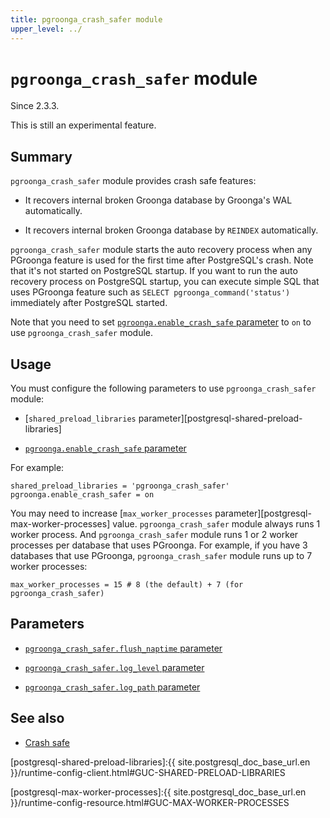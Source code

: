 ```yaml
---
title: pgroonga_crash_safer module
upper_level: ../
---
```


# `pgroonga_crash_safer` module

Since 2.3.3.

This is still an experimental feature.

## Summary

`pgroonga_crash_safer` module provides crash safe features:

  * It recovers internal broken Groonga database by Groonga's WAL automatically.

  * It recovers internal broken Groonga database by `REINDEX` automatically.

`pgroonga_crash_safer` module starts the auto recovery process when any PGroonga feature is used for the first time after PostgreSQL's crash. Note that it's not started on PostgreSQL startup. If you want to run the auto recovery process on PostgreSQL startup, you can execute simple SQL that uses PGroonga feature such as `SELECT pgroonga_command('status')` immediately after PostgreSQL started.

Note that you need to set [`pgroonga.enable_crash_safe` parameter][enable-crash-safe] to `on` to use `pgroonga_crash_safer` module.

## Usage

You must configure the following parameters to use `pgroonga_crash_safer` module:

  * [`shared_preload_libraries` parameter][postgresql-shared-preload-libraries]

  * [`pgroonga.enable_crash_safe` parameter][enable-crash-safe]

For example:

```text
shared_preload_libraries = 'pgroonga_crash_safer'
pgroonga.enable_crash_safer = on
```

You may need to increase [`max_worker_processes` parameter][postgresql-max-worker-processes] value. `pgroonga_crash_safer` module always runs 1 worker process. And `pgroonga_crash_safer` module runs 1 or 2 worker processes per database that uses PGroonga. For example, if you have 3 databases that use PGroonga, `pgroonga_crash_safer` module runs up to 7 worker processes:

```text
max_worker_processes = 15 # 8 (the default) + 7 (for pgroonga_crash_safer)
```

## Parameters

  * [`pgroonga_crash_safer.flush_naptime` parameter][pgroonga-crash-safer-flush-naptime]

  * [`pgroonga_crash_safer.log_level` parameter][pgroonga-crash-safer-log-level]

  * [`pgroonga_crash_safer.log_path` parameter][pgroonga-crash-safer-log-path]

## See also

  * [Crash safe][crash-safe]

[enable-crash-safe]:../parameters/enable-crash-safe.html

[postgresql-shared-preload-libraries]:{{ site.postgresql_doc_base_url.en }}/runtime-config-client.html#GUC-SHARED-PRELOAD-LIBRARIES

[postgresql-max-worker-processes]:{{ site.postgresql_doc_base_url.en }}/runtime-config-resource.html#GUC-MAX-WORKER-PROCESSES

[pgroonga-crash-safer-flush-naptime]:../parameters/pgroonga-crash-safer-flush-naptime.html
[pgroonga-crash-safer-log-level]:../parameters/pgroonga-crash-safer-log-level.html
[pgroonga-crash-safer-log-path]:../parameters/pgroonga-crash-safer-log-path.html

[crash-safe]:../crash-safe.html
